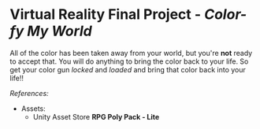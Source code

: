 # Virtual Reality Final Project - *Color-fy My World* 
All of the color has been taken away from your world, but you're **not** ready to accept that. You  will do anything to bring the color back to your life. So get your color gun *locked* and *loaded* and bring that color back into your life!! 

*References:*
* Assets:
  * Unity Asset Store **RPG Poly Pack - Lite**
